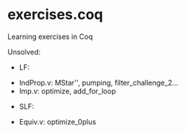 # exercises.coq
Learning exercises in Coq 

Unsolved:
- LF:
 + IndProp.v: MStar'', pumping, filter_challenge_2...
 + Imp.v: optimize, add_for_loop
- SLF:
 + Equiv.v: optimize_0plus